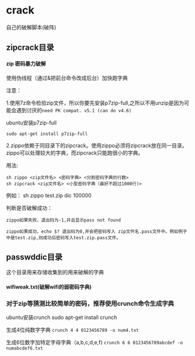 # crack
自己的破解脚本(破阵)

## zipcrack目录
#### zip 密码暴力破解
使用伪线程（通过&把前台命令改成后台）加快跑字典

注意：

1.使用7z命令检验zip文件，所以你要先安装p7zip-full,之所以不用unzip是因为可能会遇到讨厌的`need PK compat. v5.1 (can do v4.6)` 

ubuntu安装p7zip-full

`sudo apt-get install p7zip-full`


2.zippo依赖于同目录下的zipcrack。使用zippo必须将zipcrack放在同一目录。zippo可以处理较大的字典，而zipcrack只能跑很小的字典。

用法:
 
    sh zippo <zip文件名> <密码字典> <分割密码字典的行数>
    sh zipcrack <zip文件名> <小型密码字典（最好不超过1000行)>

例如：
    sh zippo test.zip dic 100000
    
判断是否破解成功：

    zippo如果失败，退出码为-1,并且显示pass not found
    
    zippo如果成功，echo $? 退出码为0,并会把密码写入 zip文件名.pass文件中。例如例子中是test.zip,则成功后密码写入test.zip.pass文件。
    
## passwddic目录
这个目录用来存储收集到的用来破解的字典
#### wifiweak.txt(破解wifi的弱密码字典)

### 对于zip等猜测比较简单的密码，推荐使用crunch命令生成字典

ubuntu安装crunch sudo apt-get install crunch

生成4位纯数字字典 `crunch 4 4 0123456789 -o num4.txt`

生成6位数字加特定字母字典（a,b,c,d,e,f) `crunch 6 6 0123456789abcdef -o numabcdef6.txt`
